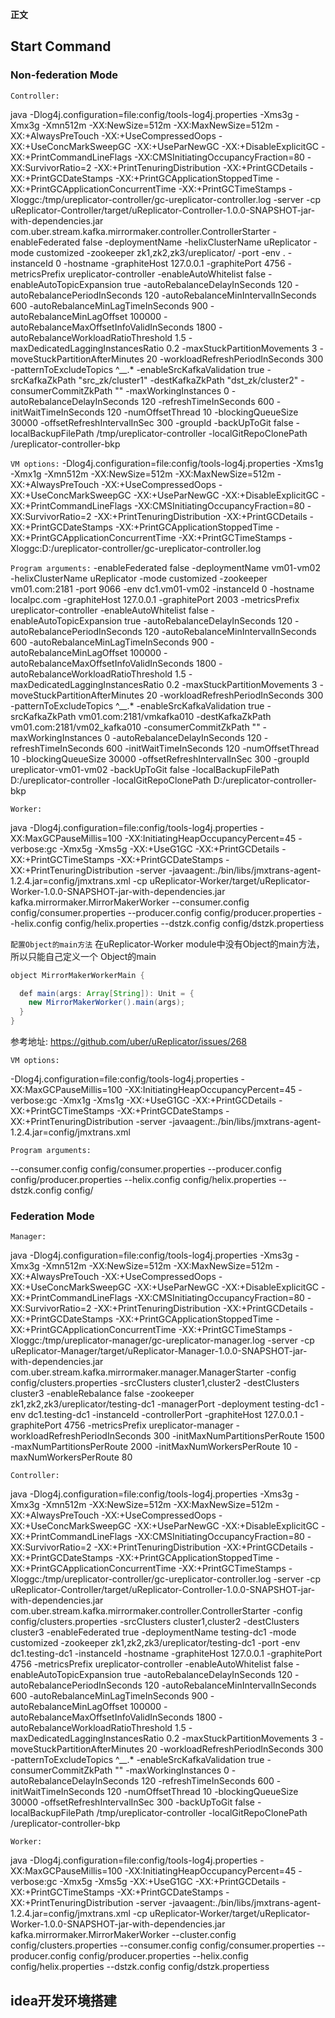 **正文**

## Start Command



### Non-federation Mode

`Controller:`

java -Dlog4j.configuration=file:config/tools-log4j.properties -Xms3g -Xmx3g -Xmn512m -XX:NewSize=512m -XX:MaxNewSize=512m -XX:+AlwaysPreTouch -XX:+UseCompressedOops -XX:+UseConcMarkSweepGC -XX:+UseParNewGC -XX:+DisableExplicitGC -XX:+PrintCommandLineFlags -XX:CMSInitiatingOccupancyFraction=80 -XX:SurvivorRatio=2 -XX:+PrintTenuringDistribution -XX:+PrintGCDetails -XX:+PrintGCDateStamps -XX:+PrintGCApplicationStoppedTime -XX:+PrintGCApplicationConcurrentTime -XX:+PrintGCTimeStamps -Xloggc:/tmp/ureplicator-controller/gc-ureplicator-controller.log -server -cp uReplicator-Controller/target/uReplicator-Controller-1.0.0-SNAPSHOT-jar-with-dependencies.jar com.uber.stream.kafka.mirrormaker.controller.ControllerStarter -enableFederated false -deploymentName <cluster1-cluster2> -helixClusterName uReplicator -mode customized -zookeeper zk1,zk2,zk3/ureplicator/<cluster1-cluster2> -port <port> -env <dc1>.<cluster1-cluster2> -instanceId 0 -hostname <hostname> -graphiteHost 127.0.0.1 -graphitePort 4756 -metricsPrefix ureplicator-controller -enableAutoWhitelist false -enableAutoTopicExpansion true -autoRebalanceDelayInSeconds 120 -autoRebalancePeriodInSeconds 120 -autoRebalanceMinIntervalInSeconds 600 -autoRebalanceMinLagTimeInSeconds 900 -autoRebalanceMinLagOffset 100000 -autoRebalanceMaxOffsetInfoValidInSeconds 1800 -autoRebalanceWorkloadRatioThreshold 1.5 -maxDedicatedLaggingInstancesRatio 0.2 -maxStuckPartitionMovements 3 -moveStuckPartitionAfterMinutes 20 -workloadRefreshPeriodInSeconds 300 -patternToExcludeTopics ^__.* -enableSrcKafkaValidation true -srcKafkaZkPath "src_zk/cluster1" -destKafkaZkPath "dst_zk/cluster2" -consumerCommitZkPath "" -maxWorkingInstances 0 -autoRebalanceDelayInSeconds 120 -refreshTimeInSeconds 600 -initWaitTimeInSeconds 120 -numOffsetThread 10 -blockingQueueSize 30000 -offsetRefreshIntervalInSec 300 -groupId <ureplicator-cluster1-cluster2> -backUpToGit false -localBackupFilePath /tmp/ureplicator-controller -localGitRepoClonePath /ureplicator-controller-bkp

`VM options:`
-Dlog4j.configuration=file:config/tools-log4j.properties -Xms1g -Xmx1g -Xmn512m -XX:NewSize=512m -XX:MaxNewSize=512m -XX:+AlwaysPreTouch -XX:+UseCompressedOops -XX:+UseConcMarkSweepGC -XX:+UseParNewGC -XX:+DisableExplicitGC -XX:+PrintCommandLineFlags -XX:CMSInitiatingOccupancyFraction=80 -XX:SurvivorRatio=2 -XX:+PrintTenuringDistribution -XX:+PrintGCDetails -XX:+PrintGCDateStamps -XX:+PrintGCApplicationStoppedTime -XX:+PrintGCApplicationConcurrentTime -XX:+PrintGCTimeStamps -Xloggc:D:/ureplicator-controller/gc-ureplicator-controller.log

`Program arguments:`
-enableFederated
false
-deploymentName
vm01-vm02
-helixClusterName
uReplicator
-mode
customized
-zookeeper
vm01.com:2181
-port
9066
-env
dc1.vm01-vm02
-instanceId
0
-hostname
localpc.com
-graphiteHost
127.0.0.1
-graphitePort
2003
-metricsPrefix
ureplicator-controller
-enableAutoWhitelist
false
-enableAutoTopicExpansion
true
-autoRebalanceDelayInSeconds
120
-autoRebalancePeriodInSeconds
120
-autoRebalanceMinIntervalInSeconds
600
-autoRebalanceMinLagTimeInSeconds
900
-autoRebalanceMinLagOffset
100000
-autoRebalanceMaxOffsetInfoValidInSeconds
1800
-autoRebalanceWorkloadRatioThreshold
1.5
-maxDedicatedLaggingInstancesRatio
0.2
-maxStuckPartitionMovements
3
-moveStuckPartitionAfterMinutes
20
-workloadRefreshPeriodInSeconds
300
-patternToExcludeTopics
^__.*
-enableSrcKafkaValidation
true
-srcKafkaZkPath
vm01.com:2181/vmkafka010
-destKafkaZkPath
vm01.com:2181/vm02_kafka010
-consumerCommitZkPath
""
-maxWorkingInstances
0
-autoRebalanceDelayInSeconds
120
-refreshTimeInSeconds
600
-initWaitTimeInSeconds
120
-numOffsetThread
10
-blockingQueueSize
30000
-offsetRefreshIntervalInSec
300
-groupId
ureplicator-vm01-vm02
-backUpToGit
false
-localBackupFilePath
D:/ureplicator-controller
-localGitRepoClonePath
D:/ureplicator-controller-bkp


`Worker:`

java -Dlog4j.configuration=file:config/tools-log4j.properties -XX:MaxGCPauseMillis=100 -XX:InitiatingHeapOccupancyPercent=45 -verbose:gc -Xmx5g -Xms5g -XX:+UseG1GC -XX:+PrintGCDetails -XX:+PrintGCTimeStamps -XX:+PrintGCDateStamps -XX:+PrintTenuringDistribution -server -javaagent:./bin/libs/jmxtrans-agent-1.2.4.jar=config/jmxtrans.xml -cp uReplicator-Worker/target/uReplicator-Worker-1.0.0-SNAPSHOT-jar-with-dependencies.jar kafka.mirrormaker.MirrorMakerWorker --consumer.config config/consumer.properties --producer.config config/producer.properties --helix.config config/helix.properties --dstzk.config config/dstzk.propertiess


`配置Object的main方法`
在uReplicator-Worker module中没有Object的main方法，所以只能自己定义一个 Object的main
```java
object MirrorMakerWorkerMain {

  def main(args: Array[String]): Unit = {
    new MirrorMakerWorker().main(args);
  }
}
```
参考地址: https://github.com/uber/uReplicator/issues/268


`VM options:`

-Dlog4j.configuration=file:config/tools-log4j.properties -XX:MaxGCPauseMillis=100 -XX:InitiatingHeapOccupancyPercent=45 -verbose:gc -Xmx1g -Xms1g -XX:+UseG1GC -XX:+PrintGCDetails -XX:+PrintGCTimeStamps -XX:+PrintGCDateStamps -XX:+PrintTenuringDistribution -server -javaagent:./bin/libs/jmxtrans-agent-1.2.4.jar=config/jmxtrans.xml

`Program arguments:`

--consumer.config
config/consumer.properties
--producer.config
config/producer.properties
--helix.config
config/helix.properties
--dstzk.config
config/




### Federation Mode
`Manager:`

java -Dlog4j.configuration=file:config/tools-log4j.properties -Xms3g -Xmx3g -Xmn512m -XX:NewSize=512m -XX:MaxNewSize=512m -XX:+AlwaysPreTouch -XX:+UseCompressedOops -XX:+UseConcMarkSweepGC -XX:+UseParNewGC -XX:+DisableExplicitGC -XX:+PrintCommandLineFlags -XX:CMSInitiatingOccupancyFraction=80 -XX:SurvivorRatio=2 -XX:+PrintTenuringDistribution -XX:+PrintGCDetails -XX:+PrintGCDateStamps -XX:+PrintGCApplicationStoppedTime -XX:+PrintGCApplicationConcurrentTime -XX:+PrintGCTimeStamps -Xloggc:/tmp/ureplicator-manager/gc-ureplicator-manager.log -server -cp uReplicator-Manager/target/uReplicator-Manager-1.0.0-SNAPSHOT-jar-with-dependencies.jar com.uber.stream.kafka.mirrormaker.manager.ManagerStarter -config config/clusters.properties -srcClusters cluster1,cluster2 -destClusters cluster3 -enableRebalance false -zookeeper zk1,zk2,zk3/ureplicator/testing-dc1 -managerPort <port> -deployment testing-dc1 -env dc1.testing-dc1 -instanceId <id> -controllerPort <port> -graphiteHost 127.0.0.1 -graphitePort 4756 -metricsPrefix ureplicator-manager -workloadRefreshPeriodInSeconds 300 -initMaxNumPartitionsPerRoute 1500 -maxNumPartitionsPerRoute 2000 -initMaxNumWorkersPerRoute 10 -maxNumWorkersPerRoute 80


`Controller:`

java -Dlog4j.configuration=file:config/tools-log4j.properties -Xms3g -Xmx3g -Xmn512m -XX:NewSize=512m -XX:MaxNewSize=512m -XX:+AlwaysPreTouch -XX:+UseCompressedOops -XX:+UseConcMarkSweepGC -XX:+UseParNewGC -XX:+DisableExplicitGC -XX:+PrintCommandLineFlags -XX:CMSInitiatingOccupancyFraction=80 -XX:SurvivorRatio=2 -XX:+PrintTenuringDistribution -XX:+PrintGCDetails -XX:+PrintGCDateStamps -XX:+PrintGCApplicationStoppedTime -XX:+PrintGCApplicationConcurrentTime -XX:+PrintGCTimeStamps -Xloggc:/tmp/ureplicator-controller/gc-ureplicator-controller.log -server -cp uReplicator-Controller/target/uReplicator-Controller-1.0.0-SNAPSHOT-jar-with-dependencies.jar com.uber.stream.kafka.mirrormaker.controller.ControllerStarter -config config/clusters.properties -srcClusters cluster1,cluster2 -destClusters cluster3 -enableFederated true -deploymentName testing-dc1 -mode customized -zookeeper zk1,zk2,zk3/ureplicator/testing-dc1 -port <port> -env dc1.testing-dc1 -instanceId <id> -hostname <hostname> -graphiteHost 127.0.0.1 -graphitePort 4756 -metricsPrefix ureplicator-controller -enableAutoWhitelist false -enableAutoTopicExpansion true -autoRebalanceDelayInSeconds 120 -autoRebalancePeriodInSeconds 120 -autoRebalanceMinIntervalInSeconds 600 -autoRebalanceMinLagTimeInSeconds 900 -autoRebalanceMinLagOffset 100000 -autoRebalanceMaxOffsetInfoValidInSeconds 1800 -autoRebalanceWorkloadRatioThreshold 1.5 -maxDedicatedLaggingInstancesRatio 0.2 -maxStuckPartitionMovements 3 -moveStuckPartitionAfterMinutes 20 -workloadRefreshPeriodInSeconds 300 -patternToExcludeTopics ^__.* -enableSrcKafkaValidation true -consumerCommitZkPath "" -maxWorkingInstances 0 -autoRebalanceDelayInSeconds 120 -refreshTimeInSeconds 600 -initWaitTimeInSeconds 120 -numOffsetThread 10 -blockingQueueSize 30000 -offsetRefreshIntervalInSec 300 -backUpToGit false -localBackupFilePath /tmp/ureplicator-controller -localGitRepoClonePath /ureplicator-controller-bkp

`Worker:`

java -Dlog4j.configuration=file:config/tools-log4j.properties -XX:MaxGCPauseMillis=100 -XX:InitiatingHeapOccupancyPercent=45 -verbose:gc -Xmx5g -Xms5g -XX:+UseG1GC -XX:+PrintGCDetails -XX:+PrintGCTimeStamps -XX:+PrintGCDateStamps -XX:+PrintTenuringDistribution -server -javaagent:./bin/libs/jmxtrans-agent-1.2.4.jar=config/jmxtrans.xml -cp uReplicator-Worker/target/uReplicator-Worker-1.0.0-SNAPSHOT-jar-with-dependencies.jar kafka.mirrormaker.MirrorMakerWorker --cluster.config config/clusters.properties --consumer.config config/consumer.properties --producer.config config/producer.properties --helix.config config/helix.properties --dstzk.config config/dstzk.propertiess



## idea开发环境搭建
